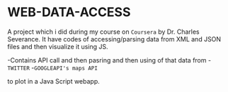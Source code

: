# WEB-DATA-ACCESS
A project which i did during my course on `Coursera` by Dr. Charles Severance. It have codes of accessing/parsing data from XML and JSON files and then visualize it using JS.

-Contains API call and then pasring and then using of that data from 
-`TWITTER` 
-`GOOGLEAPI's maps API`

to plot in a Java Script webapp.
